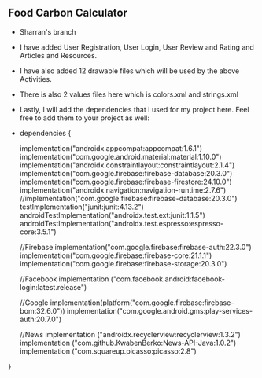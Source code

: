 ## Food Carbon Calculator

- Sharran's branch
- I have added User Registration, User Login, User Review and Rating and Articles and Resources.
- I have also added 12 drawable files which will be used by the above Activities.
- There is also 2 values files here which is colors.xml and strings.xml
- Lastly, I will add the dependencies that I used for my project here. Feel free to add them to your project as well:
- dependencies {

    implementation("androidx.appcompat:appcompat:1.6.1")
    implementation("com.google.android.material:material:1.10.0")
    implementation("androidx.constraintlayout:constraintlayout:2.1.4")
    implementation("com.google.firebase:firebase-database:20.3.0")
    implementation("com.google.firebase:firebase-firestore:24.10.0")
    implementation("androidx.navigation:navigation-runtime:2.7.6")
    //implementation("com.google.firebase:firebase-database:20.3.0")
    testImplementation("junit:junit:4.13.2")
    androidTestImplementation("androidx.test.ext:junit:1.1.5")
    androidTestImplementation("androidx.test.espresso:espresso-core:3.5.1")

    //Firebase
    implementation("com.google.firebase:firebase-auth:22.3.0")
    implementation("com.google.firebase:firebase-core:21.1.1")
    implementation("com.google.firebase:firebase-storage:20.3.0")

    //Facebook
    implementation ("com.facebook.android:facebook-login:latest.release")

    //Google
    implementation(platform("com.google.firebase:firebase-bom:32.6.0"))
    implementation("com.google.android.gms:play-services-auth:20.7.0")

    //News
    implementation ("androidx.recyclerview:recyclerview:1.3.2")
    implementation ("com.github.KwabenBerko:News-API-Java:1.0.2")
    implementation ("com.squareup.picasso:picasso:2.8")

}
